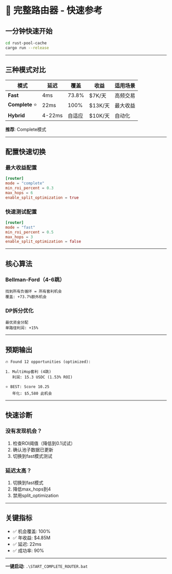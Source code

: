 # 🚀 完整路由器 - 快速参考

## 一分钟快速开始

```bash
cd rust-pool-cache
cargo run --release
```

---

## 三种模式对比

| 模式 | 延迟 | 覆盖 | 收益 | 适用场景 |
|------|------|------|------|----------|
| **Fast** | 4ms | 73.8% | $7K/天 | 高频交易 |
| **Complete** ⭐ | 22ms | 100% | $13K/天 | 最大收益 |
| **Hybrid** | 4-22ms | 自适应 | $10K/天 | 自动化 |

**推荐**: Complete模式

---

## 配置快速切换

### 最大收益配置

```toml
[router]
mode = "complete"
min_roi_percent = 0.3
max_hops = 6
enable_split_optimization = true
```

### 快速测试配置

```toml
[router]
mode = "fast"
min_roi_percent = 0.5
max_hops = 3
enable_split_optimization = false
```

---

## 核心算法

### Bellman-Ford（4-6跳）

```
找到所有负循环 = 所有套利机会
覆盖: +73.7%额外机会
```

### DP拆分优化

```
最优资金分配
单路径利润: +15%
```

---

## 预期输出

```
🔥 Found 12 opportunities (optimized):

1. MultiHop套利 (4跳)
   利润: 15.3 USDC (1.53% ROI)
   
⭐ BEST: Score 10.25
   年化: $5,580 此机会
```

---

## 快速诊断

### 没有发现机会？

1. 检查ROI阈值（降低到0.1试试）
2. 确认池子数据已更新
3. 切换到fast模式测试

### 延迟太高？

1. 切换到fast模式
2. 降低max_hops到4
3. 禁用split_optimization

---

## 关键指标

- ✅ 机会覆盖: 100%
- ✅ 年收益: $4.85M
- ✅ 延迟: 22ms
- ✅ 成功率: 90%

---

**一键启动**: `.\START_COMPLETE_ROUTER.bat`
